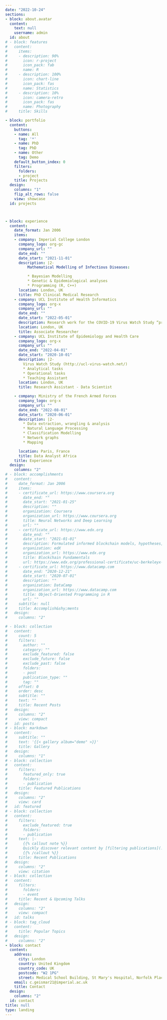 ```yaml
---
date: "2022-10-24"
sections:
- block: about.avatar
  content:
    text: null
    username: admin
  id: about
# - block: features
#   content:
#     items:
#     - description: 90%
#       icon: r-project
#       icon_pack: fab
#       name: R
#     - description: 100%
#       icon: chart-line
#       icon_pack: fas
#       name: Statistics
#     - description: 10%
#       icon: camera-retro
#       icon_pack: fas
#       name: Photography
#     title: Skills

- block: portfolio
  content:
    buttons:
    - name: All
      tag: '*'
    - name: PhD
      tag: PhD
    - name: Other
      tag: Demo
    default_button_index: 0
    filters:
      folders:
      - project
    title: Projects
  design:
    columns: "1"
    flip_alt_rows: false
    view: showcase
  id: projects



- block: experience
  content:
    date_format: Jan 2006
    items:
    - company: Imperial College London
      company_logo: org-gc
      company_url: ""
      date_end: ""
      date_start: "2021-11-01"
      description: |2-
          Mathematical Modelling of Infectious Diseases:

          * Bayesian Modelling
          * Genetic & Epidemiological analyses
          * Programming (R, C++)
      location: London, UK
      title: PhD Clinical Medical Research
    - company: UCL Institute of Health Informatics
      company_logo: org-x
      company_url: ""
      date_end: ""
      date_start: "2022-05-01"
      description: Research work for the COVID-19 Virus Watch Study “priority analyses” in collaboration with Imperial College.
      location: London, UK
      title: Associate Researcher
    - company: UCL Institute of Epidemiology and Health Care
      company_logo: org-x
      company_url: ""
      date_end: "2022-04-01"
      date_start: "2020-10-01"
      description: |2-
        Virus Watch Study (http://ucl-virus-watch.net/)
        * Analytical tasks 
        * Operational tasks 
        * Teaching Assistant
      location: London, UK
      title: Research Assistant - Data Scientist

    - company: Ministry of the French Armed Forces
      company_logo: org-x
      company_url: ""
      date_end: "2022-08-01"
      date_start: "2020-06-01"
      description: |2-
        * Data extraction, wrangling & analysis
        * Natural Language Processing
        * Classification Modelling
        * Network graphs
        * Mapping

      location: Paris, France
      title: Data Analyst Africa
    title: Experience
  design:
    columns: "2"
# - block: accomplishments
#   content:
#     date_format: Jan 2006
#     items:
#     - certificate_url: https://www.coursera.org
#       date_end: ""
#       date_start: "2021-01-25"
#       description: ""
#       organization: Coursera
#       organization_url: https://www.coursera.org
#       title: Neural Networks and Deep Learning
#       url: ""
#     - certificate_url: https://www.edx.org
#       date_end: ""
#       date_start: "2021-01-01"
#       description: Formulated informed blockchain models, hypotheses, and use cases.
#       organization: edX
#       organization_url: https://www.edx.org
#       title: Blockchain Fundamentals
#       url: https://www.edx.org/professional-certificate/uc-berkeleyx-blockchain-fundamentals
#     - certificate_url: https://www.datacamp.com
#       date_end: "2020-12-21"
#       date_start: "2020-07-01"
#       description: ""
#       organization: DataCamp
#       organization_url: https://www.datacamp.com
#       title: Object-Oriented Programming in R
#       url: ""
#     subtitle: null
#     title: Accomplish&shy;ments
#   design:
#     columns: "2"

# - block: collection
#   content:
#     count: 5
#     filters:
#       author: ""
#       category: ""
#       exclude_featured: false
#       exclude_future: false
#       exclude_past: false
#       folders:
#       - post
#       publication_type: ""
#       tag: ""
#     offset: 0
#     order: desc
#     subtitle: ""
#     text: ""
#     title: Recent Posts
#   design:
#     columns: "2"
#     view: compact
#   id: posts
# - block: markdown
#   content:
#     subtitle: ""
#     text: '{{< gallery album="demo" >}}'
#     title: Gallery
#   design:
#     columns: "1"
# - block: collection
#   content:
#     filters:
#       featured_only: true
#       folders:
#       - publication
#     title: Featured Publications
#   design:
#     columns: "2"
#     view: card
#   id: featured
# - block: collection
#   content:
#     filters:
#       exclude_featured: true
#       folders:
#       - publication
#     text: |-
#       {{% callout note %}}
#       Quickly discover relevant content by [filtering publications](./publication/).
#       {{% /callout %}}
#     title: Recent Publications
#   design:
#     columns: "2"
#     view: citation
# - block: collection
#   content:
#     filters:
#       folders:
#       - event
#     title: Recent & Upcoming Talks
#   design:
#     columns: "2"
#     view: compact
#   id: talks
# - block: tag_cloud
#   content:
#     title: Popular Topics
#   design:
#     columns: "2"
- block: contact
  content:
    address:
      city: London
      country: United Kingdom
      country_code: UK
      postcode: "W2 1PG"
      street: Medical School Building, St Mary's Hospital, Norfolk Place
    email: c.geismar21@imperial.ac.uk 
    title: Contact
  design:
    columns: "2"
  id: contact
title: null
type: landing
---
```

